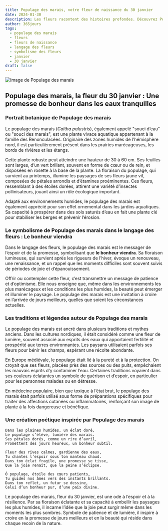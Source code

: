 ```yaml
---
title: Populage des marais, votre fleur de naissance du 30 janvier
date: 2024-01-30
description: Les fleurs racontent des histoires profondes. Découvrez Populage des marais, votre fleur de naissance du 30 janvier, ses symboles et récits fascinants. Plongez dans sa signification et son langage unique dans l'art floral.
author: 365jours
tags:
  - populage des marais
  - fleurs
  - fleurs de naissance
  - langage des fleurs
  - symbolisme des fleurs
  - janvier
  - 30 janvier
draft: false
---
```



![Image de Populage des marais](https://cdn.pixabay.com/photo/2018/04/17/15/09/caltha-palustris-3327710_1280.jpg#center)


## Populage des marais, la fleur du 30 janvier : Une promesse de bonheur dans les eaux tranquilles

### Portrait botanique de Populage des marais

Le populage des marais (_Caltha palustris_), également appelé "souci d’eau" ou "souci des marais", est une plante vivace aquatique appartenant à la famille des Renonculacées. Originaire des zones humides de l’hémisphère nord, il est particulièrement présent dans les prairies marécageuses, les bords de rivières et les étangs.

Cette plante robuste peut atteindre une hauteur de 30 à 60 cm. Ses feuilles sont larges, d’un vert brillant, souvent en forme de cœur ou de rein, et disposées en rosette à la base de la plante. La floraison du populage, qui survient au printemps, illumine les paysages de ses fleurs jaune vif, composées de pétales arrondis et d’étamines proéminentes. Ces fleurs, ressemblant à des étoiles dorées, attirent une variété d’insectes pollinisateurs, jouant ainsi un rôle écologique important.

Adapté aux environnements humides, le populage des marais est également apprécié pour son effet ornemental dans les jardins aquatiques. Sa capacité à prospérer dans des sols saturés d’eau en fait une plante clé pour stabiliser les berges et prévenir l’érosion.

### Le symbolisme de Populage des marais dans le langage des fleurs : Le bonheur viendra

Dans le langage des fleurs, le populage des marais est le messager de l’espoir et de la promesse, symbolisant que **le bonheur viendra**. Sa floraison lumineuse, qui survient après les rigueurs de l’hiver, évoque un renouveau, une renaissance, et un rappel que les moments difficiles sont souvent suivis de périodes de joie et d’épanouissement.

Offrir ou contempler cette fleur, c’est transmettre un message de patience et d’optimisme. Elle nous enseigne que, même dans les environnements les plus marécageux et les conditions les plus humides, la beauté peut émerger et illuminer le paysage. Le populage des marais est une invitation à croire en l’arrivée de jours meilleurs, quelles que soient les circonstances actuelles.

### Les traditions et légendes autour de Populage des marais

Le populage des marais est ancré dans plusieurs traditions et mythes anciens. Dans les cultures nordiques, il était considéré comme une fleur de lumière, souvent associé aux esprits des eaux qui apportaient fertilité et prospérité aux terres environnantes. Les paysans utilisaient parfois ses fleurs pour bénir les champs, espérant une récolte abondante.

En Europe médiévale, le populage était lié à la pureté et à la protection. On croyait que ses fleurs, placées près des sources ou des puits, empêchaient les mauvais esprits d’y contaminer l’eau. Certaines traditions voyaient dans ses couleurs éclatantes un symbole de guérison et d’espoir, en particulier pour les personnes malades ou en détresse.

En médecine populaire, bien que toxique à l’état brut, le populage des marais était parfois utilisé sous forme de préparations spécifiques pour traiter des affections cutanées ou inflammatoires, renforçant son image de plante à la fois dangereuse et bénéfique.

### Une création poétique inspirée par Populage des marais

```
Dans les plaines humides, un éclat doré,  
Le populage s’élève, lumière des marais.  
Ses pétales dorés, comme un rire d’avril,  
Promettent des jours heureux, un bonheur subtil.  

Fleur des rives calmes, gardienne des eaux,  
Tu chantes l’espoir sous ton manteau chaud.  
Dans ton éclat fragile, une promesse se tisse,  
Que la joie renaît, que la peine s’éclipse.  

Ô populage, étoile des cœurs patients,  
Tu guides nos âmes vers des instants brillants.  
Dans ton reflet, un futur se dessine,  
Celui d’un bonheur pur, d’une paix divine.  
```

Le populage des marais, fleur du 30 janvier, est une ode à l’espoir et à la résilience. Par sa floraison éclatante et sa capacité à embellir les paysages les plus humides, il incarne l’idée que la joie peut surgir même dans les moments les plus sombres. Symbole de patience et de lumière, il inspire à croire en la promesse de jours meilleurs et en la beauté qui réside dans chaque recoin de la nature.
